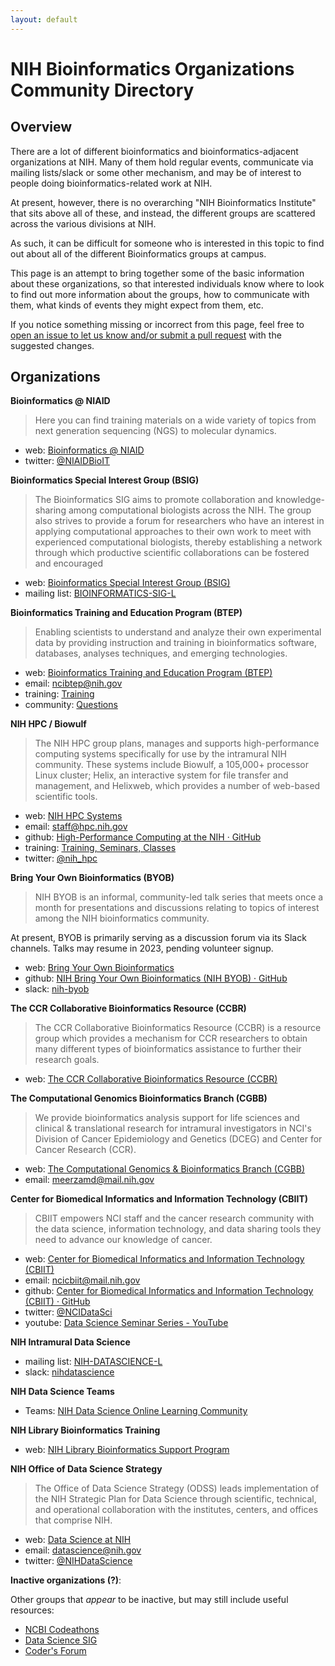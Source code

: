 ```yaml
---
layout: default
---
```


# NIH Bioinformatics Organizations Community Directory

## Overview

There are a lot of different bioinformatics and bioinformatics-adjacent organizations at NIH.
Many of them hold regular events, communicate via mailing lists/slack or some other mechanism, and
may be of interest to people doing bioinformatics-related work at NIH.

At present, however, there is no overarching "NIH Bioinformatics Institute" that sits above all of
these, and instead, the different groups are scattered across the various divisions at NIH.

As such, it can be difficult for someone who is interested in this topic to find out about all of
the different Bioinformatics groups at campus.

This page is an attempt to bring together some of the basic information about these organizations,
so that interested individuals know where to look to find out more information about the groups,
how to communicate with them, what kinds of events they might expect from them, etc.

If you notice something missing or incorrect from this page, feel free to [open an issue to let us
know and/or submit a pull request](https://github.com/nih-byob/nih-orgs) with the suggested changes.

## Organizations

**Bioinformatics @ NIAID**

> Here you can find training materials on a wide variety of topics from next generation sequencing
> (NGS) to molecular dynamics. 

- web: [Bioinformatics @ NIAID](https://bioinformatics.niaid.nih.gov/resources)
- twitter: [@NIAIDBioIT](https://twitter.com/NIAIDBioIT)

**Bioinformatics Special Interest Group (BSIG)**

> The Bioinformatics SIG aims to promote collaboration and knowledge-sharing among computational
> biologists across the NIH. The group also strives to provide a forum for researchers who have an
> interest in applying computational approaches to their own work to meet with experienced
> computational biologists, thereby establishing a network through which productive scientific
> collaborations can be fostered and encouraged

- web: [Bioinformatics Special Interest Group (BSIG)](https://oir.nih.gov/sigs/bioinformatics-scientific-interest-group)
- mailing list: [BIOINFORMATICS-SIG-L](https://list.nih.gov/cgi-bin/wa.exe?A0=BIOINFORMATICS-SIG-L)

**Bioinformatics Training and Education Program (BTEP)**

> Enabling scientists to understand and analyze their own experimental data by providing instruction
> and training in bioinformatics software, databases, analyses techniques, and emerging
> technologies.

- web: [Bioinformatics Training and Education Program (BTEP)](https://btep.ccr.cancer.gov/)
- email: ncibtep@nih.gov
- training: [Training](https://bioinformatics.ccr.cancer.gov/btep/training/)
- community: [Questions](https://bioinformatics.ccr.cancer.gov/btep/questions/)

**NIH HPC / Biowulf**

> The NIH HPC group plans, manages and supports high-performance computing systems specifically for
> use by the intramural NIH community.
> These systems include Biowulf, a 105,000+ processor Linux cluster; Helix, an interactive system
> for file transfer and management, and Helixweb, which provides a number of web-based scientific
> tools.

- web: [NIH HPC Systems](https://hpc.nih.gov/)
- email: staff@hpc.nih.gov
- github: [High-Performance Computing at the NIH · GitHub](https://github.com/NIH-HPC)
- training: [Training, Seminars, Classes](https://hpc.nih.gov/training/)
- twitter: [@nih_hpc](https://twitter.com/nih_hpc)

**Bring Your Own Bioinformatics (BYOB)**

> NIH BYOB is an informal, community-led talk series that meets once a month for presentations and
> discussions relating to topics of interest among the NIH bioinformatics community.

At present, BYOB is primarily serving as a discussion forum via its Slack channels. Talks may resume
in 2023, pending volunteer signup.

- web: [Bring Your Own Bioinformatics](https://github.com/nih-byob)
- github: [NIH Bring Your Own Bioinformatics (NIH BYOB) · GitHub](https://github.com/nih-byob)
- slack: [nih-byob](https://join.slack.com/t/nih-byob/signup)

**The CCR Collaborative Bioinformatics Resource (CCBR)**

> The CCR Collaborative Bioinformatics Resource (CCBR) is a resource group which provides a
> mechanism for CCR researchers to obtain many different types of bioinformatics assistance to
> further their research goals. 

- web: [The CCR Collaborative Bioinformatics Resource (CCBR)](https://ccbr.ccr.cancer.gov/)

**The Computational Genomics Bioinformatics Branch (CGBB)**

> We provide bioinformatics analysis support for life sciences and clinical & translational research
> for intramural investigators in NCI's Division of Cancer Epidemiology and Genetics (DCEG) and
> Center for Cancer Research (CCR).

- web: [The Computational Genomics & Bioinformatics Branch (CGBB)](https://mynci.cancer.gov/topics/computational-genomics-bioinformatics-branch-cgbb)
- email: meerzamd@mail.nih.gov

**Center for Biomedical Informatics and Information Technology (CBIIT)**

> CBIIT empowers NCI staff and the cancer research community with the data science, information
> technology, and data sharing tools they need to advance our knowledge of cancer.

- web: [Center for Biomedical Informatics and Information Technology (CBIIT)](https://datascience.cancer.gov/)
- email: ncicbiit@mail.nih.gov
- github: [Center for Biomedical Informatics and Information Technology (CBIIT) · GitHub](https://github.com/cbiit)
- twitter: [@NCIDataSci](https://twitter.com/NCIDataSci)
- youtube: [Data Science Seminar Series - YouTube](https://www.youtube.com/playlist?list=PLFAF53BE7B120386E)

**NIH Intramural Data Science**

- mailing list: [NIH-DATASCIENCE-L](https://list.nih.gov/cgi-bin/wa.exe?A0=nih-datascience-l) 
- slack: [nihdatascience](https://join.slack.com/t/nihdatascience/signup) 

**NIH Data Science Teams**

- Teams: [NIH Data Science Online Learning Community](https://teams.microsoft.com/l/team/19%3a9f9e4f73bc294ace95279cec47157e7f%40thread.skype/conversations?groupId=b5ef57ba-a98b-4c65-9289-f495d8dc8ff5&tenantId=14b77578-9773-42d5-8507-251ca2dc2b06)

**NIH Library Bioinformatics Training**

- web: [NIH Library Bioinformatics Support Program](https://www.nihlibrary.nih.gov/services/bioinformatics-support)

**NIH Office of Data Science Strategy**

> The Office of Data Science Strategy (ODSS) leads implementation of the NIH Strategic Plan for Data
> Science through scientific, technical, and operational collaboration with the institutes, centers,
> and offices that comprise NIH. 

- web: [Data Science at NIH](https://datascience.nih.gov/)
- email: datascience@nih.gov
- twitter: [@NIHDataScience](https://twitter.com/NIHDataScience)

**Inactive organizations (?)**:

Other groups that _appear_ to be inactive, but may still include useful resources:

- [NCBI Codeathons](https://ncbi-codeathons.github.io/)
- [Data Science SIG](https://nihdatasciencesig.github.io/)
- [Coder's Forum](https://github.com/nih-fmrif/coders_forum)
